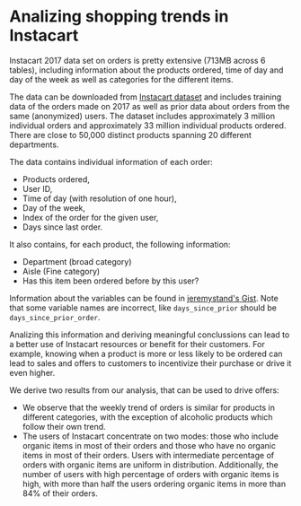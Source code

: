 # Analizing shopping trends in Instacart

Instacart 2017 data set on orders is pretty extensive (713MB across 6 tables), including information about the products ordered, time of day and day of the week as well as categories for the different items.

The data can be downloaded from [Instacart dataset](https://www.instacart.com/datasets/grocery-shopping-2017) and includes training data of the orders made on 2017 as well as prior data about orders from the same (anonymized) users. The dataset includes approximately 3 million individual orders and approximately 33 million individual products ordered. There are close to 50,000 distinct products spanning 20 different departments.

The data contains individual information of each order:
  * Products ordered,
  * User ID,
  * Time of day (with resolution of one hour),
  * Day of the week,
  * Index of the order for the given user,
  * Days since last order.

It also contains, for each product, the following information:
  * Department (broad category)
  * Aisle (Fine category)
  * Has this item been ordered before by this user?
  
Information about the variables can be found in [jeremystand's Gist](https://gist.github.com/jeremystan/c3b39d947d9b88b3ccff3147dbcf6c6b). Note that some variable names are incorrect, like `days_since_prior` should be `days_since_prior_order`.

Analizing this information and deriving meaningful conclussions can lead to a better use of Instacart resources or benefit for their customers. For example, knowing when a product is more or less likely to be ordered can lead to sales and offers to customers to incentivize their purchase or drive it even higher.

We derive two results from our analysis, that can be used to drive offers:
  * We observe that the weekly trend of orders is similar for products in different categories, with the exception of alcoholic products which follow their own trend.
  * The users of Instacart concentrate on two modes: those who include organic items in most of their orders and those who have no organic items in most of their orders. Users with intermediate percentage of orders with organic items are uniform in distribution. Additionally, the number of users with high percentage of orders with organic items is high, with more than half the users ordering organic items in more than 84% of their orders.
